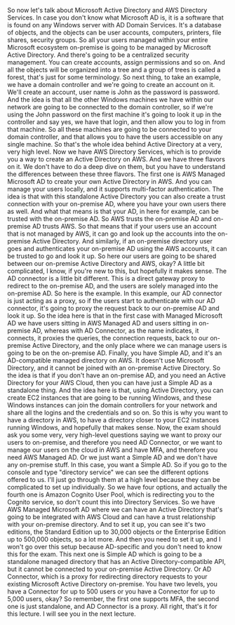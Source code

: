 
<v Instructor>So now let's talk about</v>
Microsoft Active Directory and AWS Directory Services.
In case you don't know what Microsoft AD is,
it is a software that is found on any Windows server
with AD Domain Services.
It's a database of objects, and the objects can be
user accounts, computers, printers,
file shares, security groups.
So all your users managed within your entire
Microsoft ecosystem on-premise
is going to be managed by Microsoft Active Directory.
And there's going to be a centralized security management.
You can create accounts, assign permissions and so on.
And all the objects will be organized into a tree
and a group of trees is called a forest,
that's just for some terminology.
So next thing, to take an example,
we have a domain controller
and we're going to create an account on it.
We'll create an account, user name is John
as the password is password.
And the idea is that all the other Windows machines
we have within our network are going to be connected
to the domain controller,
so if we're using the John password on the first machine
it's going to look it up in the controller
and say yes, we have that login,
and then allow you to log in from that machine.
So all these machines are going to be connected
to your domain controller,
and that allows you to have the users
accessible on any single machine.
So that's the whole idea behind Active Directory
at a very, very high level.
Now we have AWS Directory Services,
which is to provide you a way to create
an Active Directory on AWS.
And we have three flavors on it.
We don't have to do a deep dive on them,
but you have to understand the differences
between these three flavors.
The first one is AWS Managed Microsoft AD
to create your own Active Directory in AWS.
And you can manage your users locally,
and it supports multi-factor authentication.
The idea is that with this standalone Active Directory
you can also create a trust connection
with your on-premise AD,
where you have your own users there as well.
And what that means is that your AD,
in here for example, can be trusted with the on-premise AD.
So AWS trusts the on-premise AD
and on-premise AD trusts AWS.
So that means that if your users
use an account that is not managed by AWS,
it can go and look up the accounts
into the on-premise Active Directory.
And similarly, if an on-premise directory user
goes and authenticates your on-premise AD
using the AWS accounts,
it can be trusted to go and look it up.
So here our users are going to be shared
between our on-premise Active Directory and AWS, okay?
A little bit complicated, I know, if you're new to this,
but hopefully it makes sense.
The AD connector is a little bit different.
This is a direct gateway proxy
to redirect to the on-premise AD,
and the users are solely managed into the on-premise AD.
So here is the example.
In this example, our AD connector
is just acting as a proxy, so if the users
start to authenticate with our AD connector,
it's going to proxy the request
back to our on-premise AD and look it up.
So the idea here is that in the first case
with Managed Microsoft AD
we have users sitting in AWS Managed AD
and users sitting in on-premise AD,
whereas with AD Connector, as the name indicates,
it connects, it proxies the queries,
the connection requests,
back to our on-premise Active Directory,
and the only place where we can manage users
is going to be on the on-premise AD.
Finally, you have Simple AD,
and it's an AD-compatible managed directory on AWS.
It doesn't use Microsoft Directory, and it cannot be joined
with an on-premise Active Directory.
So the idea is that if you don't have
an on-premise AD, and you need an Active Directory
for your AWS Cloud, then you can have just a Simple AD
as a standalone thing.
And the idea here is that, using Active Directory,
you can create EC2 instances
that are going to be running Windows,
and these Windows instances can join the domain controllers
for your network and share all the logins
and the credentials and so on.
So this is why you want to have a directory in AWS,
to have a directory closer to your EC2 instances
running Windows, and hopefully that makes sense.
Now, the exam should ask you
some very, very high-level questions
saying we want to proxy our users to on-premise,
and therefore you need AD Connector,
or we want to manage our users on the cloud in AWS
and have MFA, and therefore you need AWS Managed AD.
Or we just want a Simple AD
and we don't have any on-premise stuff.
In this case, you want a Simple AD.
So if you go to the console and type "directory service"
we can see the different options offered to us.
I'll just go through them at a high level
because they can be complicated to set up individually.
So we have four options, and actually the fourth one
is Amazon Cognito User Pool,
which is redirecting you to the Cognito service,
so don't count this into Directory Services.
So we have AWS Managed Microsoft AD
where we can have an Active Directory
that's going to be integrated with AWS Cloud
and can have a trust relationship
with your on-premise directory.
And to set it up, you can see it's two editions,
the Standard Edition up to 30,000 objects
or the Enterprise Edition up to 500,000 objects,
so a lot more.
And then you need to set it up,
and I won't go over this setup because AD-specific
and you don't need to know this for the exam.
This next one is Simple AD
which is going to be a standalone managed directory
that has an Active Directory-compatible API,
but it cannot be connected
to your on-premise Active Directory.
Or AD Connector, which is a proxy
for redirecting directory requests
to your existing Microsoft Active Directory on-premise.
You have two levels,
you have a Connector for up to 500 users
or you have a Connector for up to 5,000 users, okay?
So remember, the first one supports MFA,
the second one is just standalone,
and AD Connector is a proxy.
All right, that's it for this lecture.
I will see you in the next lecture.